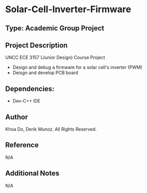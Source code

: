 # Solar-Cell-Inverter-Firmware

## Type: Academic Group Project

## Project Description
UNCC ECE 3157 (Junior Design) Course Project
  - Design and debug a firmware for a solar cell's inverter (PWM) 
  - Deisgn and develop PCB board

## Dependencies:
  - Dev-C++ IDE

## Author
Khoa Do, Derik Munoz. All Rights Reserved.

## Reference
N/A

## Additional Notes
N/A
